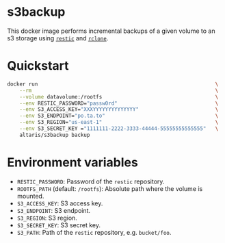 s3backup
========

This docker image performs incremental backups of a given volume to an s3
storage using [`restic`](https://restic.readthedocs.io/en/latest/) and
[`rclone`](https://rclone.org/).

# Quickstart

```sh
docker run                                                          \
    --rm                                                            \
    --volume datavolume:/rootfs                                     \
    --env RESTIC_PASSWORD="passw0rd"                                \
    --env S3_ACCESS_KEY="XXXYYYYYYYYYYYYYY"                         \
    --env S3_ENDPOINT="po.ta.to"                                    \
    --env S3_REGION="us-east-1"                                     \
    --env S3_SECRET_KEY ="1111111-2222-3333-44444-55555555555555"   \
    altaris/s3backup backup
```

# Environment variables

* `RESTIC_PASSWORD`: Password of the `restic` repository.
* `ROOTFS_PATH` (default: `/rootfs`): Absolute path where the volume is
  mounted.
* `S3_ACCESS_KEY`: S3 access key.
* `S3_ENDPOINT`: S3 endpoint.
* `S3_REGION`: S3 region.
* `S3_SECRET_KEY`: S3 secret key.
* `S3_PATH`: Path of the `restic` repository, e.g. `bucket/foo`.